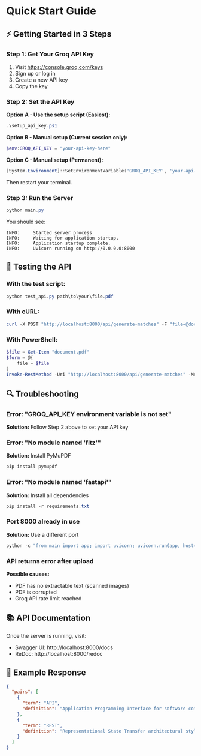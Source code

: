 # Quick Start Guide

## ⚡ Getting Started in 3 Steps

### Step 1: Get Your Groq API Key
1. Visit https://console.groq.com/keys
2. Sign up or log in
3. Create a new API key
4. Copy the key

### Step 2: Set the API Key

**Option A - Use the setup script (Easiest):**
```powershell
.\setup_api_key.ps1
```

**Option B - Manual setup (Current session only):**
```powershell
$env:GROQ_API_KEY = "your-api-key-here"
```

**Option C - Manual setup (Permanent):**
```powershell
[System.Environment]::SetEnvironmentVariable('GROQ_API_KEY', 'your-api-key-here', 'User')
```
Then restart your terminal.

### Step 3: Run the Server
```powershell
python main.py
```

You should see:
```
INFO:     Started server process
INFO:     Waiting for application startup.
INFO:     Application startup complete.
INFO:     Uvicorn running on http://0.0.0.0:8000
```

## 🧪 Testing the API

### With the test script:
```powershell
python test_api.py path\to\your\file.pdf
```

### With cURL:
```powershell
curl -X POST "http://localhost:8000/api/generate-matches" -F "file=@document.pdf"
```

### With PowerShell:
```powershell
$file = Get-Item "document.pdf"
$form = @{
    file = $file
}
Invoke-RestMethod -Uri "http://localhost:8000/api/generate-matches" -Method Post -Form $form
```

## 🔍 Troubleshooting

### Error: "GROQ_API_KEY environment variable is not set"
**Solution:** Follow Step 2 above to set your API key

### Error: "No module named 'fitz'"
**Solution:** Install PyMuPDF
```powershell
pip install pymupdf
```

### Error: "No module named 'fastapi'"
**Solution:** Install all dependencies
```powershell
pip install -r requirements.txt
```

### Port 8000 already in use
**Solution:** Use a different port
```powershell
python -c "from main import app; import uvicorn; uvicorn.run(app, host='0.0.0.0', port=8080)"
```

### API returns error after upload
**Possible causes:**
- PDF has no extractable text (scanned images)
- PDF is corrupted
- Groq API rate limit reached

## 📚 API Documentation

Once the server is running, visit:
- Swagger UI: http://localhost:8000/docs
- ReDoc: http://localhost:8000/redoc

## 🎯 Example Response

```json
{
  "pairs": [
    {
      "term": "API",
      "definition": "Application Programming Interface for software communication"
    },
    {
      "term": "REST",
      "definition": "Representational State Transfer architectural style"
    }
  ]
}
```

